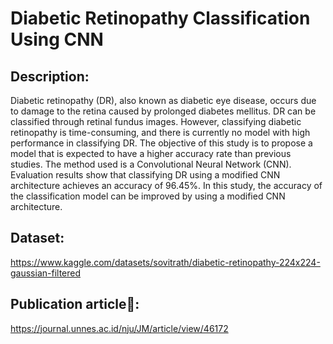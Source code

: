 # Diabetic Retinopathy Classification Using CNN
## Description:
Diabetic retinopathy (DR), also known as diabetic eye disease, occurs due to damage to the retina caused by prolonged diabetes mellitus. DR can be classified through retinal fundus images. However, classifying diabetic retinopathy is time-consuming, and there is currently no model with high performance in classifying DR. The objective of this study is to propose a model that is expected to have a higher accuracy rate than previous studies. The method used is a Convolutional Neural Network (CNN). Evaluation results show that classifying DR using a modified CNN architecture achieves an accuracy of 96.45%. In this study, the accuracy of the classification model can be improved by using a modified CNN architecture.

## Dataset:
https://www.kaggle.com/datasets/sovitrath/diabetic-retinopathy-224x224-gaussian-filtered

## Publication article📖:
https://journal.unnes.ac.id/nju/JM/article/view/46172
